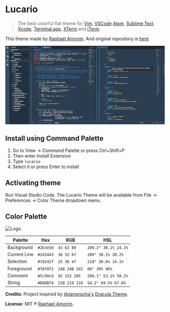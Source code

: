 # Lucario

> The best colorful flat theme for [Vim](http://www.vim.org/), [VSCode](https://code.visualstudio.com/) [Atom](https://atom.io/), [Sublime Text](http://www.sublimetext.com/3), [Xcode](https://developer.apple.com/xcode/), [Terminal.app](http://en.wikipedia.org/wiki/Terminal_%28OS_X%29), [XTerm](https://en.wikipedia.org/wiki/Xterm) and [iTerm](http://www.iterm2.com/).

This theme made by [Raphael Amorim](https://github.com/raphamorim).
And original repository is [here](https://github.com/raphamorim/lucario)

![vscode](./images/vscode.png)

## Install using Command Palette

1. Go to View -> Command Palette or press Ctrl+Shift+P
1. Then enter Install Extension
1. Type `lucario`
1. Select it or press Enter to install

## Activating theme

Run Visual Studio Code. The Lucario Theme will be available from File -> Preferences -> Color Theme dropdown menu.

## Color Palette

![Logo](https://raw.githubusercontent.com/raphamorim/lucario/master/images/lucario.png)

Palette      | Hex       | RGB           | HSL
---          | ---       | ---           | ---
Background   | `#2b3e50` | `43 62 80`    | `209.2° 30.1% 24.1%`
Current Line | `#243443` | `36 52 67`    | `209° 30.1% 20.2%`
Selection    | `#19242f` | `25 36 47`    | `210° 30.6% 14.1%`
Foreground   | `#f8f8f2` | `248 248 242` | `60° 30% 96%`
Comment      | `#5c98cd` | `92 152 205`  | `208.1° 53.1% 58.2%`
String       | `#E6DB74` | `230 219 116` | `54.2° 69.5% 67.8%`

**Credits**: Project inspired by [@zenorocha's](https://twitter.com/zenorocha) [Dracula Theme](https://github.com/zenorocha/dracula-theme).

**License**: MIT ® [Raphael Amorim](https://github.com/raphamorim).
